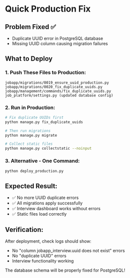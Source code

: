 # Quick Production Fix

## Problem Fixed ✅
- Duplicate UUID error in PostgreSQL database
- Missing UUID column causing migration failures

## What to Deploy

### 1. Push These Files to Production:
```
jobapp/migrations/0019_ensure_uuid_production.py
jobapp/migrations/0020_fix_duplicate_uuids.py
jobapp/management/commands/fix_duplicate_uuids.py
job_platform/settings.py (updated database config)
```

### 2. Run in Production:
```bash
# Fix duplicate UUIDs first
python manage.py fix_duplicate_uuids

# Then run migrations
python manage.py migrate

# Collect static files
python manage.py collectstatic --noinput
```

### 3. Alternative - One Command:
```bash
python deploy_production.py
```

## Expected Result:
- ✅ No more UUID duplicate errors
- ✅ All migrations apply successfully  
- ✅ Interview dashboard works without errors
- ✅ Static files load correctly

## Verification:
After deployment, check logs should show:
- No "column jobapp_interview.uuid does not exist" errors
- No "duplicate UUID" errors
- Interview functionality working

The database schema will be properly fixed for PostgreSQL!